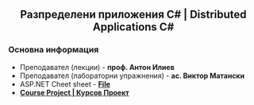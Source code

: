 <h2 align="center">Разпределени приложения C# | Distributed Applications C#</h2>

### Основна информация
* Преподавател (лекции) - **проф. Антон Илиев**
* Преподавател (лабораторни упражнения) - **ас. Виктор Матански**
* ASP.NET Cheet sheet - [**File**](https://github.com/rythm-net/PU-Informatics/blob/main/III%20%D0%BA%D1%83%D1%80%D1%81/I%20%D1%81%D0%B5%D0%BC%D0%B5%D1%81%D1%82%D1%8A%D1%80/%D0%A0%D0%B0%D0%B7%D0%BF%D1%80%D0%B5%D0%B4%D0%B5%D0%BB%D0%B5%D0%BD%D0%B8%20%D0%BF%D1%80%D0%B8%D0%BB%D0%BE%D0%B6%D0%B5%D0%BD%D0%B8%D1%8F%20C%23/ASP.NET%20Cheatsheet.docx)
* [**Course Project | Курсов Проект**](https://github.com/rythm-net/WebApiJwt/)
